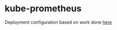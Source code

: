 # kube-prometheus

Deployment configuration based on work done [here](https://github.com/coreos/kube-prometheus)
